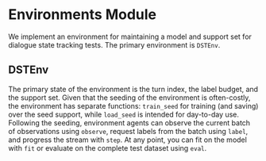 # Environments Module
We implement an environment for maintaining a model and support set for dialogue state tracking tests. The primary environment is `DSTEnv`.

## DSTEnv
The primary state of the environment is the turn index, the label budget, and the support set.
Given that the seeding of the environment is often-costly, the environment has separate functions: `train_seed` for training (and saving) over the seed support, while `load_seed` is intended for day-to-day use. Following the seeding, environment agents can observe the current batch of observations using `observe`, request labels from the batch using `label`, and progress the stream with `step`. At any point, you can fit on the model with `fit` or evaluate on the complete test dataset using `eval`.
